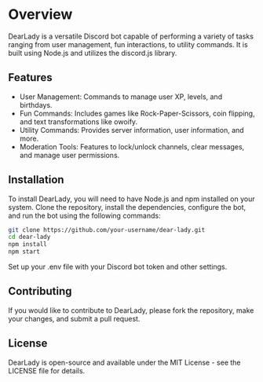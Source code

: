 # Overview
DearLady is a versatile Discord bot capable of performing a variety of tasks ranging from user management, fun interactions, to utility commands. It is built using Node.js and utilizes the discord.js library.

## Features
- User Management: Commands to manage user XP, levels, and birthdays.
- Fun Commands: Includes games like Rock-Paper-Scissors, coin flipping, and text transformations like owoify.
- Utility Commands: Provides server information, user information, and more.
- Moderation Tools: Features to lock/unlock channels, clear messages, and manage user permissions.

## Installation
To install DearLady, you will need to have Node.js and npm installed on your system. Clone the repository, install the dependencies, configure the bot, and run the bot using the following commands:
```bash
git clone https://github.com/your-username/dear-lady.git
cd dear-lady
npm install
npm start
```

Set up your .env file with your Discord bot token and other settings.

## Contributing
If you would like to contribute to DearLady, please fork the repository, make your changes, and submit a pull request.

## License
DearLady is open-source and available under the MIT License - see the LICENSE file for details.